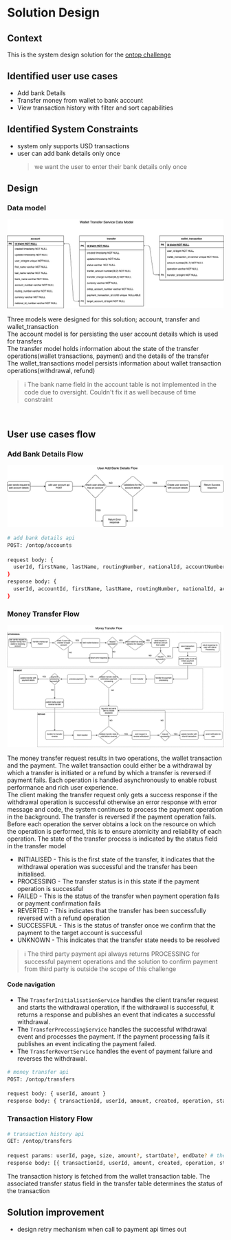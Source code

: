 # Solution Design

## Context
This is the system design solution for the [ontop challenge](ontop-challenge.pdf)

## Identified user use cases
- Add bank Details
- Transfer money from wallet to bank account
- View transaction history with filter and sort capabilities

## Identified System Constraints
- system only supports USD transactions
- user can add bank details only once
  >we want the user to enter their bank details only once


## Design
### Data model
![Data model](data-model.png)

Three models were designed for this solution; account, transfer and wallet_transaction\
The account model is for persisting the user account details which is used for transfers\
The transfer model holds information about the state of the transfer operations(wallet transactions, payment) and the details of the transfer \
The wallet_transactions model persists information about wallet transaction operations(withdrawal, refund)
>ℹ️ The bank name field in the account table is not implemented in the code due to oversight. Couldn't fix it as well because of time constraint

<br/>

## User use cases flow
### Add Bank Details Flow
![add bank details flow](user-add-bank-details-flow.png)
```bash
# add bank details api
POST: /ontop/accounts

request body: {
  userId, firstName, lastName, routingNumber, nationalId, accountNumber, bankName, currency?
}
response body: {
  userId, accountId, firstName, lastName, routingNumber, nationalId, accountNumber, bankName, currency?
}
```

### Money Transfer Flow
![money transfer flow](money-transfer-flow.png)

The money transfer request results in two operations, the wallet transaction and the payment. 
The wallet transaction could either be a withdrawal by which a transfer is initiated or a refund by which a transfer is reversed if payment fails. 
Each operation is handled asynchronously to enable robust performance and rich user experience.\
The client making the transfer request only gets a success response if the withdrawal operation is successful otherwise an error response with error message and code, 
the system continues to process the payment operation in the background. The transfer is reversed if the payment operation fails.\
Before each operation the server obtains a lock on the resource on which the operation is performed, this is to ensure atomicity and reliability of each operation.
The state of the transfer process is indicated by the status field in the transfer model 
- INITIALISED - This is the first state of the transfer, it indicates that the withdrawal operation was successful and the transfer has been initialised. 
- PROCESSING - The transfer status is in this state if the payment operation is successful
- FAILED - This is the status of the transfer when payment operation fails or payment confirmation fails
- REVERTED - This indicates that the transfer has been successfully reversed with a refund operation
- SUCCESSFUL - This is the status of transfer once we confirm that the payment to the target account is successful
- UNKNOWN - This indicates that the transfer state needs to be resolved
>ℹ️ The third party payment api always returns PROCESSING for successful payment operations and the solution to confirm payment 
> from third party is outside the scope of this challenge

#### Code navigation
- The `TransferInitialisationService` handles the client transfer request and starts the withdrawal operation, if the withdrawal is successful, it returns a response and publishes an event that indicates a successful withdrawal.
- The `TransferProcessingService` handles the successful withdrawal event and processes the payment. If the payment processing fails it publishes an event indicating the payment failed.
- The `TransferRevertService` handles the event of payment failure and reverses the withdrawal.

```bash
# money transfer api
POST: /ontop/transfers

request body: { userId, amount }
response body: { transactionId, userId, amount, created, operation, status }
```

### Transaction History Flow
```bash
# transaction history api
GET: /ontop/transfers

request params: userId, page, size, amount?, startDate?, endDate? # the fields marked with question mark are optional others are required
response body: [{ transactionId, userId, amount, created, operation, status }] # sorted descending by creation date
```
The transaction history is fetched from the wallet transaction table. 
The associated transfer status field in the transfer table determines the status of the transaction


## Solution improvement
- design retry mechanism when call to payment api times out
